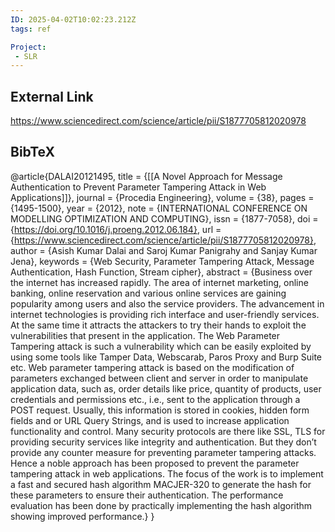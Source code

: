 ```yaml
---
ID: 2025-04-02T10:02:23.212Z
tags: ref

Project:
 - SLR
---
```

## External Link

https://www.sciencedirect.com/science/article/pii/S1877705812020978

## BibTeX

@article{DALAI20121495, title = {[[A Novel Approach for Message Authentication to Prevent Parameter Tampering Attack in Web Applications]]}, journal = {Procedia Engineering}, volume = {38}, pages = {1495-1500}, year = {2012}, note = {INTERNATIONAL CONFERENCE ON MODELLING OPTIMIZATION AND COMPUTING}, issn = {1877-7058}, doi = {https://doi.org/10.1016/j.proeng.2012.06.184}, url = {https://www.sciencedirect.com/science/article/pii/S1877705812020978}, author = {Asish Kumar Dalai and Saroj Kumar Panigrahy and Sanjay Kumar Jena}, keywords = {Web Security, Parameter Tampering Attack, Message Authentication, Hash Function, Stream cipher}, abstract = {Business over the internet has increased rapidly. The area of internet marketing, online banking, online reservation and various online services are gaining popularity among users and also the service providers. The advancement in internet technologies is providing rich interface and user-friendly services. At the same time it attracts the attackers to try their hands to exploit the vulnerabilities that present in the application. The Web Parameter Tampering attack is such a vulnerability which can be easily exploited by using some tools like Tamper Data, Webscarab, Paros Proxy and Burp Suite etc. Web parameter tampering attack is based on the modification of parameters exchanged between client and server in order to manipulate application data, such as, order details like price, quantity of products, user credentials and permissions etc., i.e., sent to the application through a POST request. Usually, this information is stored in cookies, hidden form fields and or URL Query Strings, and is used to increase application functionality and control. Many security protocols are there like SSL, TLS for providing security services like integrity and authentication. But they don’t provide any counter measure for preventing parameter tampering attacks. Hence a noble approach has been proposed to prevent the parameter tampering attack in web applications. The focus of the work is to implement a fast and secured hash algorithm MACJER-320 to generate the hash for these parameters to ensure their authentication. The performance evaluation has been done by practically implementing the hash algorithm showing improved performance.} }
